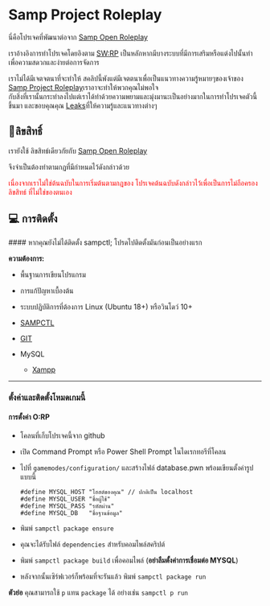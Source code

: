<h1>Samp Project Roleplay</h1>
<p>นี่คือโปรเจคที่พัฒนาต่อจาก <a href="https://github.com/aktah/samp-open-roleplay">Samp Open Roleplay</a></p>
<p>เราอ้างอิงการทำโปรเจคโดยอิงตาม <a href="#">SW:RP</a> เป็นหลักหากมีบางระบบที่มีการเสริมหรือแต่งไปนั้นทำเพื่อความสดวกและง่ายต่อการจัดการ</p>
<p>เราไม่ได้มีเจตจตนาที่จะทำให้ สคลิปนี้พังแต่มีเจตตนาเพื่อเป็นแนวทางความรู้หมายๆของเจ้าของ <a href="#">Samp Project Roleplay</a>เราอาจะทำให้พวกคุณไม่พอใจ<br> กับสิ่งที่เรานั้นกระทำลงไปแต่เราได้ทำด้วยความพยามและมุ่งมานะเป็นอย่างมากในการทำโปรเจคตัวนี้ขึ้นมา
    และขอบคุณคุณ <a href="https://github.com/aktah">Leaks</a>ที่ให้ความรู้และแนวทางต่างๆ</p>
<h2>📝ลิขสิทธิ์</h2>
<p>เรายังใช้ ลิขสิทธ์เดียวกัยกับ <a href="https://github.com/aktah/samp-open-roleplay">Samp Open Roleplay</a></p>
<p>จึงจำเป็นต้องทำตามกฏที่มีกำหนดไว้ดังกล่าวด้วย</p>
<p style="color: red;">เนื่องจากเราไม่ใช่ต้นฉบับในการเริ่มต้นตามกฎของ โปรเจคต้นฉบับดังกล่าวไว้เพื่อเป็นการไม่ถือครอง ลิขสิทธ์ ที่ไม่ใช่ของตนเอง</p>
<h2>💻 การติดตั้ง</h2>
#### หากคุณยังไม่ได้ติดตั้ง sampctl; โปรดไปติดตั้งมันก่อนเป็นอย่างแรก

**ความต้องการ:**

-   พื้นฐานการเขียนโปรแกรม

-   การแก้ปัญหาเบื้องต้น

-   ระบบปฏิบัติการที่ต้องการ Linux (Ubuntu 18+) หรือวินโดว์ 10+

-   [SAMPCTL](https://github.com/Southclaws/sampctl)

-   [GIT](https://git-scm.com/downloads)

-   MySQL

    -   [Xampp](https://www.apachefriends.org/xampp-files/7.3.12/xampp-windows-x64-7.3.12-0-VC15-installer.exe)

---

### ตั้งค่าและติดตั้งโหมดเกมนี้

#### การตั้งค่า O:RP

-   โคลนที่เก็บโปรเจคนี้จาก github

-   เปิด Command Prompt หรือ Power Shell Prompt ในไดเรกทอรีที่โคลน

-   ไปที่ `gamemodes/configuration/` และสร้างไฟล์ database.pwn พร้อมเขียนตั้งค่ารูปแบบนี้

    ```
    #define MYSQL_HOST "โฮสต์ของคุณ" // ปกติเป็น localhost
    #define MYSQL_USER "ชื่อผู้ใช้"
    #define MYSQL_PASS "รหัสผ่าน"
    #define MYSQL_DB   "ชื่อฐานข้อมูล"
    ```

-   พิมพ์ `sampctl package ensure`

-   คุณจะได้รับไฟล์ `dependencies` สำหรับคอมไพล์สคริปต์

-   พิมพ์ `sampctl package build` เพื่อคอมไพล์ (**อย่าลืมตั้งค่าการเชื่อมต่อ MYSQL**)

-   หลังจากนั้นเซิร์ฟเวอร์ก็พร้อมที่จะรันแล้ว พิมพ์ `sampctl package run`

**ตัวย่อ** คุณสามารถใช้ `p` แทน `package` ได้ อย่างเช่น `sampctl p run`
